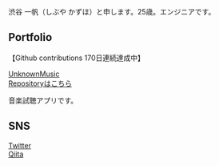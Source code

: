 渋谷 一帆（しぶや かずほ）と申します。25歳。エンジニアです。

## Portfolio
【Github contributions 170日連続達成中】

[UnknownMusic](https://www.unknownmusic.net/)  
[Repositoryはこちら](https://github.com/Kazuho-Shibuya/unknownmusic)

音楽試聴アプリです。  

## SNS
[Twitter](https://twitter.com/kazuho_web)  
[Qiita](https://qiita.com/studyitpc)
